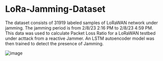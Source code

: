 # LoRa-Jamming-Dataset

The dataset consists of 31919 labeled samples of LoRaWAN network under jamming. The jamming period is from 2/8/23 2:16 PM to 2/8/23 4:59 PM.
This data was used to calculate Packet Loss Ratio for a LoRaWAN testbed under acttack from a reactive Jammer. An LSTM autoencoder model was then trained to detect the presence of Jamming.

![image](https://user-images.githubusercontent.com/127880300/225711754-046b9d81-5b53-4303-8fb3-22f3bbaec9df.png)
